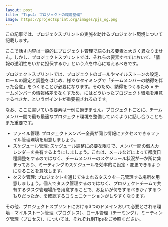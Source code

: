 ```yaml
---
layout: post
title: "Tips4: プロジェクトの環境整備"
image: https://projectsprint.org/images/pjs_og.png
---
```


この記事では、プロジェクスプリントの実施を助けるプロジェクト環境について記載します。

ここで話す内容は一般的にプロジェクト管理で語られる要素と大きく異なりません。しかし、プロジェクトスプリントでは、それらの要素すべてにおいて、「情報の透明性をいかに担保するか」という点を中心に考えるべきです。

プロジェクトスプリントでは、プロジェクトのゴールやマイルストーンの設定、ロールの設定と調整をはじめ、様々なタイミングで「チームメンバーの納得を伴った合意」をつくることが必要になります。そのため、納得をつくるため = チームメンバーの情報格差をなくすため、にはどういったプロジェクト環境を用意するべきか、というポイントが重要視されるのです。

なお、ここに書いている要素は一例に過ぎません。プロジェクトごとに、チームメンバー間で最も最適なプロジェクト環境を整備していくように話し合うこともまた重要です。

- ファイル管理: プロジェクトメンバー全員が同じ情報にアクセスできるファイル管理環境を用意しましょう。
- スケジュール管理: スケジュール調整に必要な限りで、メンバー間の個人カレンダーを共有するようにしましょう。これは、メールなどによって都度日程調整をするのではなく、チームメンバーのスケジュール状況が一か所に集まっており、ミーティングのスケジュールを効率的に設定・変更できるようになることを意味します。
- タスク管理: プロジェクトを通じて生まれるタスクを一元管理する場所を用意しましょう。個人でタスク管理するのではなく、プロジェクトチームで共有するタスク管理場所を用意することで、お互いが何をするべきか / するつもりだったか、を確認するコミュニケーションがしやすくなります。

その他、プロジェクトスプリントにおける3つのドメインおいて必要とされる環境 - マイルストーン管理（プログレス）、ロール管理（チーミング）、ミーティング管理（プロセス）、については、それぞれ別Tipsをご参照ください。
